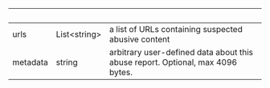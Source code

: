 <!-- Code generated for API Clients. DO NOT EDIT. -->

| &nbsp;   | &nbsp;             | &nbsp;                                                                         |
| -------- | ------------------ | ------------------------------------------------------------------------------ |
| urls     | List&lt;string&gt; | a list of URLs containing suspected abusive content                            |
| metadata | string             | arbitrary user-defined data about this abuse report. Optional, max 4096 bytes. |
